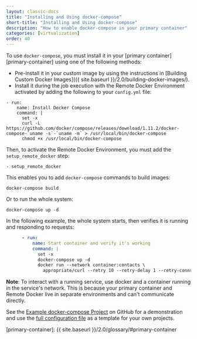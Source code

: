 ```yaml
---
layout: classic-docs
title: "Installing and Using docker-compose"
short-title: "Installing and Using docker-compose"
description: "How to enable docker-compose in your primary container"
categories: [virtualization]
order: 40
---
```


To use `docker-compose`, you must install it in your [primary container][primary-container] using one of the following methods:

- Pre-install it in your custom image by using the instructions in [Building Custom Docker Images]({{ site.baseurl }}/2.0/building-docker-images/).
- Install it during the job execution with the Remote Docker Environment activated by adding the following to your `config.yml` file:

``` 
- run:
    name: Install Docker Compose
    command: |
      set -x
      curl -L https://github.com/docker/compose/releases/download/1.11.2/docker-compose-`uname -s`-`uname -m` > /usr/local/bin/docker-compose
      chmod +x /usr/local/bin/docker-compose
```

Then, to activate the Remote Docker Environment, you must add the `setup_remote_docker` step:

```
- setup_remote_docker
```

This enables you to add `docker-compose` commands to build images:

``` 
docker-compose build
```

Or to run the whole system:

``` 
docker-compose up -d
```

In the following example, the whole system starts, then verifies it is running and responding to requests:

``` YAML
      - run:
          name: Start container and verify it's working
          command: |
            set -x
            docker-compose up -d
            docker run --network container:contacts \
              appropriate/curl --retry 10 --retry-delay 1 --retry-connrefused http://localhost:8080/contacts/test
```

**Note**: To interact with a running service, use docker and a container running in the service's network. This is because your primary container and Remote Docker live in separate environments and can't communicate directly.

See the [Example docker-compose Project](https://github.com/circleci/cci-demo-docker/tree/docker-compose) on GitHub for a demonstration and use the [full configuration file](https://github.com/circleci/cci-demo-docker/blob/docker-compose/.circleci/config.yml) as a template for your own projects. 

[primary-container]: {{ site.baseurl }}/2.0/glossary/#primary-container
